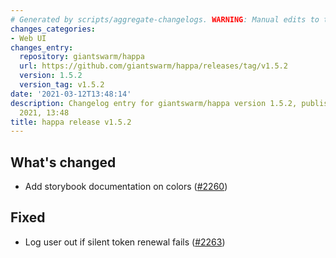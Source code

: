 ```yaml
---
# Generated by scripts/aggregate-changelogs. WARNING: Manual edits to this files will be overwritten.
changes_categories:
- Web UI
changes_entry:
  repository: giantswarm/happa
  url: https://github.com/giantswarm/happa/releases/tag/v1.5.2
  version: 1.5.2
  version_tag: v1.5.2
date: '2021-03-12T13:48:14'
description: Changelog entry for giantswarm/happa version 1.5.2, published on 12 March
  2021, 13:48
title: happa release v1.5.2
---
```


## What's changed

- Add storybook documentation on colors ([#2260](https://github.com/giantswarm/happa/pull/2260))

## Fixed

- Log user out if silent token renewal fails ([#2263](https://github.com/giantswarm/happa/pull/2263))

